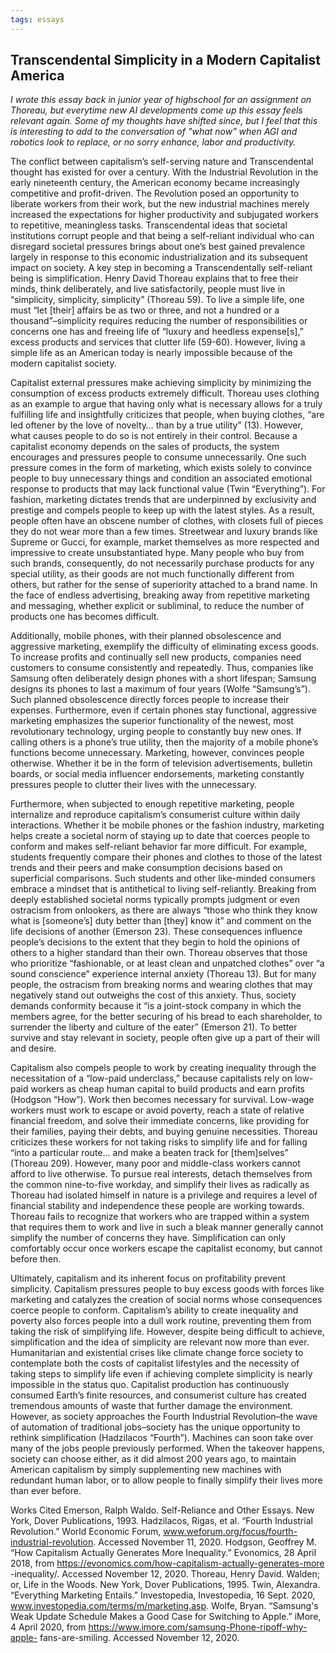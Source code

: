 ```yaml
---
tags: essays
---
```


## Transcendental Simplicity in a Modern Capitalist America

*I wrote this essay back in junior year of highschool for an assignment on Thoreau, but everytime new AI developments come up this essay feels relevant again. Some of my thoughts have shifted since, but I feel that this is interesting to add to the conversation of "what now" when AGI and robotics look to replace, or no sorry enhance, labor and productivity.*

The conflict between capitalism’s self-serving nature and Transcendental thought has existed for over a century. With the Industrial Revolution in the early nineteenth century, the American economy became increasingly competitive and profit-driven. The Revolution posed an opportunity to liberate workers from their work, but the new industrial machines merely increased the expectations for higher productivity and subjugated workers to repetitive, meaningless tasks. Transcendental ideas that societal institutions corrupt people and that being a self-reliant individual who can disregard societal pressures brings about one’s best gained prevalence largely in response to this economic industrialization and its subsequent impact on society. A key step in becoming a Transcendentally self-reliant being is simplification. Henry David Thoreau explains that to free their minds, think deliberately, and live satisfactorily, people must live in “simplicity, simplicity, simplicity” (Thoreau 59). To live a simple life, one must “let [their] affairs be as two or three, and not a hundred or a thousand”–simplicity requires reducing the number of responsibilities or concerns one has and freeing life of “luxury and heedless expense[s],” excess products and services that clutter life (59-60). However, living a simple life as an American today is nearly impossible because of the modern capitalist society.

Capitalist external pressures make achieving simplicity by minimizing the consumption of excess products extremely difficult. Thoreau uses clothing as an example to argue that having only what is necessary allows for a truly fulfilling life and insightfully criticizes that people, when buying clothes, “are led oftener by the love of novelty… than by a true utility” (13). However, what causes people to do so is not entirely in their control. Because a capitalist economy depends on the sales of products, the system encourages and pressures people to consume unnecessarily. One such pressure comes in the form of marketing, which exists solely to convince people to buy unnecessary things and condition an associated emotional response to products that may lack functional value (Twin “Everything”). For fashion, marketing dictates trends that are underpinned by exclusivity and prestige and compels people to keep up with the latest styles. As a result, people often have an obscene number of clothes, with closets full of pieces they do not wear more than a few times. Streetwear and luxury brands like Supreme or Gucci, for example, market themselves as more respected and impressive to create unsubstantiated hype. Many people who buy from such brands, consequently, do not necessarily purchase products for any special utility, as their goods are not much functionally different from others, but rather for the sense of superiority attached to a brand name. In the face of endless advertising, breaking away from repetitive marketing and messaging, whether explicit or subliminal, to reduce the number of products one has becomes difficult.

Additionally, mobile phones, with their planned obsolescence and aggressive marketing, exemplify the difficulty of eliminating excess goods. To increase profits and continually sell new products, companies need customers to consume consistently and repeatedly. Thus, companies like Samsung often deliberately design phones with a short lifespan; Samsung designs its phones to last a maximum of four years (Wolfe “Samsung’s”). Such planned obsolescence directly forces people to increase their expenses. Furthermore, even if certain phones stay functional, aggressive marketing emphasizes the superior functionality of the newest, most revolutionary technology, urging people to constantly buy new ones. If calling others is a phone’s true utility, then the majority of a mobile phone’s functions become unnecessary. Marketing, however, convinces people otherwise. Whether it be in the form of television advertisements, bulletin boards, or social media influencer endorsements, marketing constantly pressures people to clutter their lives with the unnecessary.

Furthermore, when subjected to enough repetitive marketing, people internalize and reproduce capitalism’s consumerist culture within daily interactions. Whether it be mobile phones or the fashion industry, marketing helps create a societal norm of staying up to date that coerces people to conform and makes self-reliant behavior far more difficult. For example, students frequently compare their phones and clothes to those of the latest trends and their peers and make consumption decisions based on superficial comparisons. Such students and other like-minded consumers embrace a mindset that is antithetical to living self-reliantly. Breaking from deeply established societal norms typically prompts judgment or even ostracism from onlookers, as there are always “those who think they know what is [someone’s] duty better than [they] know it” and comment on the life decisions of another (Emerson 23). These consequences influence people’s decisions to the extent that they begin to hold the opinions of others to a higher standard than their own. Thoreau observes that those who prioritize “fashionable, or at least clean and unpatched clothes” over “a sound conscience” experience internal anxiety (Thoreau 13). But for many people, the ostracism from breaking norms and wearing clothes that may negatively stand out outweighs the cost of this anxiety. Thus, society demands conformity because it “is a joint-stock company in which the members agree, for the better securing of his bread to each shareholder, to surrender the liberty and culture of the eater” (Emerson 21). To better survive and stay relevant in society, people often give up a part of their will and desire.
	
Capitalism also compels people to work by creating inequality through the necessitation of a “low-paid underclass,” because capitalists rely on low-paid workers as cheap human capital to build products and earn profits (Hodgson “How”). Work then becomes necessary for survival. Low-wage workers must work to escape or avoid poverty, reach a state of relative financial freedom, and solve their immediate concerns, like providing for their families, paying their debts, and buying genuine necessities. Thoreau criticizes these workers for not taking risks to simplify life and for falling “into a particular route… and make a beaten track for [them]selves” (Thoreau 209). However, many poor and middle-class workers cannot afford to live otherwise. To pursue real interests, detach themselves from the common nine-to-five workday, and simplify their lives as radically as Thoreau had isolated himself in nature is a privilege and requires a level of financial stability and independence these people are working towards. Thoreau fails to recognize that workers who are trapped within a system that requires them to work and live in such a bleak manner generally cannot simplify the number of concerns they have. Simplification can only comfortably occur once workers escape the capitalist economy, but cannot before then.
	
Ultimately, capitalism and its inherent focus on profitability prevent simplicity. Capitalism pressures people to buy excess goods with forces like marketing and catalyzes the creation of social norms whose consequences coerce people to conform. Capitalism’s ability to create inequality and poverty also forces people into a dull work routine, preventing them from taking the risk of simplifying life. However, despite being difficult to achieve, simplification and the idea of simplicity are relevant now more than ever. Humanitarian and existential crises like climate change force society to contemplate both the costs of capitalist lifestyles and the necessity of taking steps to simplify life even if achieving complete simplicity is nearly impossible in the status quo. Capitalist production has continuously consumed Earth’s finite resources, and consumerist culture has created tremendous amounts of waste that further damage the environment. However, as society approaches the Fourth Industrial Revolution–the wave of automation of traditional jobs–society has the unique opportunity to rethink simplification (Hadzilacos “Fourth”). Machines can soon take over many of the jobs people previously performed. When the takeover happens, society can choose either, as it did almost 200 years ago, to maintain American capitalism by simply supplementing new machines with redundant human labor, or to allow people to finally simplify their lives more than ever before.

Works Cited
Emerson, Ralph Waldo. Self-Reliance and Other Essays. New York, Dover Publications, 1993.
Hadzilacos, Rigas, et al. “Fourth Industrial Revolution.” World Economic Forum,
www.weforum.org/focus/fourth-industrial-revolution. Accessed November 11, 2020.
Hodgson, Geoffrey M. “How Capitalism Actually Generates More Inequality.” Evonomics, 28
April 2018, from https://evonomics.com/how-capitalism-actually-generates-more 
-inequality/. Accessed November 12, 2020.
Thoreau, Henry David. Walden; or, Life in the Woods. New York, Dover Publications, 1995.
Twin, Alexandra. “Everything Marketing Entails.” Investopedia, Investopedia, 16 Sept. 2020, 
www.investopedia.com/terms/m/marketing.asp. 
Wolfe, Bryan. “Samsung's Weak Update Schedule Makes a Good Case for Switching to Apple.”
iMore, 4 April 2020, from https://www.imore.com/samsung-Phone-ripoff-why-apple-
fans-are-smiling. Accessed November 12, 2020.
